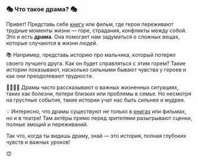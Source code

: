 ### 🎭 Что такое драма? 🎭

Привет! Представь себе [книгу](book.md) или фильм, где герои переживают трудные моменты жизни — горе, страдания, конфликты между собой. Это и есть **драма**. Она помогает нам задуматься о сложных вещах, которые случаются в жизни людей.

📚 Например, представь историю про мальчика, который потерял своего лучшего друга. Как он будет справляться с этим горем? Такие истории показывают, насколько сильными бывают чувства у героев и как они преодолевают трудности.

👩‍⚕️👨‍🏫 Драмы часто рассказывают о важных жизненных ситуациях, таких как болезни, потери близких или проблемы в семье. Но несмотря на грустные события, такие истории учат нас быть сильнее и мудрее.

💡 Интересно, что драмы существуют не только в [книгах](book.md) или фильмах, но и в театре! Там актёры прямо перед зрителями разыгрывают сценки, полные эмоций и переживаний.

Так что, когда ты видишь драму, знай — это история, полная глубоких чувств и важных уроков!

😊